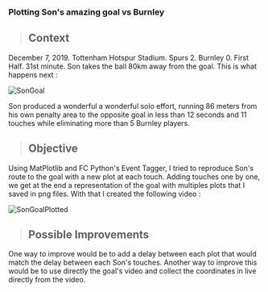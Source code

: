 ### Plotting Son's amazing goal vs Burnley

> ## Context
December 7, 2019. Tottenham Hotspur Stadium. Spurs 2. Burnley 0. First Half. 31st minute. Son takes the ball 80km away from the goal. This is what happens next :

![SonGoal](https://i2.chinanews.com/simg/cmshd/2020/12/12/39b34779b2e5417687fd5ef585eb56a7.gif)

Son produced a wonderful a wonderful solo effort, running 86 meters from his own penalty area to the opposite goal in less than 12 seconds and 11 touches while eliminating more than 5 Burnley players.

> ## Objective
Using MatPlotlib and FC Python's Event Tagger, I tried to reproduce Son's route to the goal with a new plot at each touch. Adding touches one by one, we get at the end a representation of the goal with multiples plots that I saved in png files. With that I created the following video :

![SonGoalPlotted](https://github.com/JackyKch/HeungMinSonEvolution/blob/master/coding/goal_burnley/goalvideo.gif)

> ## Possible Improvements 
One way to improve would be to add a delay between each plot that would match the delay between each Son's touches.
Another way to improve this would be to use directly the goal's video and collect the coordinates in live directly from the video. 
